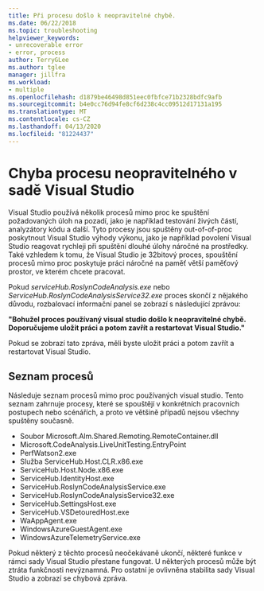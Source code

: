 ```yaml
---
title: Při procesu došlo k neopravitelné chybě.
ms.date: 06/22/2018
ms.topic: troubleshooting
helpviewer_keywords:
- unrecoverable error
- error, process
author: TerryGLee
ms.author: tglee
manager: jillfra
ms.workload:
- multiple
ms.openlocfilehash: d1879be46498d851eec0fbfce71b2328bdfc9afb
ms.sourcegitcommit: b4e0cc76d94fe8cf6d238c4cc09512d17131a195
ms.translationtype: MT
ms.contentlocale: cs-CZ
ms.lasthandoff: 04/13/2020
ms.locfileid: "81224437"
---
```

# <a name="visual-studio-unrecoverable-process-error"></a>Chyba procesu neopravitelného v sadě Visual Studio

Visual Studio používá několik procesů mimo proc ke spuštění požadovaných úloh na pozadí, jako je například testování živých částí, analyzátory kódu a další. Tyto procesy jsou spuštěny out-of-of-proc poskytnout Visual Studio výhody výkonu, jako je například povolení Visual Studio reagovat rychleji při spuštění dlouhé úlohy náročné na prostředky. Také vzhledem k tomu, že Visual Studio je 32bitový proces, spouštění procesů mimo proc poskytuje práci náročné na paměť větší paměťový prostor, ve kterém chcete pracovat.

Pokud *serviceHub.RoslynCodeAnalysis.exe* nebo *ServiceHub.RoslynCodeAnalysisService32.exe* proces skončí z nějakého důvodu, rozbalovací informační panel se zobrazí s následující zprávou:

**"Bohužel proces používaný visual studio došlo k neopravitelné chybě. Doporučujeme uložit práci a potom zavřít a restartovat Visual Studio."**

Pokud se zobrazí tato zpráva, měli byste uložit práci a potom zavřít a restartovat Visual Studio.

## <a name="list-of-processes"></a>Seznam procesů

Následuje seznam procesů mimo proc používaných visual studio. Tento seznam zahrnuje procesy, které se spouštějí v konkrétních pracovních postupech nebo scénářích, a proto ve většině případů nejsou všechny spuštěny současně.

- Soubor Microsoft.Alm.Shared.Remoting.RemoteContainer.dll
- Microsoft.CodeAnalysis.LiveUnitTesting.EntryPoint
- PerfWatson2.exe
- Služba ServiceHub.Host.CLR.x86.exe
- ServiceHub.Host.Node.x86.exe
- ServiceHub.IdentityHost.exe
- ServiceHub.RoslynCodeAnalysisService.exe
- ServiceHub.RoslynCodeAnalysisService32.exe
- ServiceHub.SettingsHost.exe
- ServiceHub.VSDetouredHost.exe
- WaAppAgent.exe
- WindowsAzureGuestAgent.exe
- WindowsAzureTelemetryService.exe

Pokud některý z těchto procesů neočekávaně ukončí, některé funkce v rámci sady Visual Studio přestane fungovat. U některých procesů může být ztráta funkčnosti nevýznamná. Pro ostatní je ovlivněna stabilita sady Visual Studio a zobrazí se chybová zpráva.
